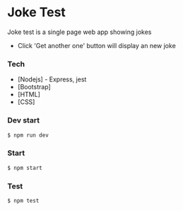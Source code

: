 # Joke Test


Joke test is a single page web app showing jokes

  - Click 'Get another one' button will display an new joke

### Tech

* [Nodejs] - Express, jest
* [Bootstrap]
* [HTML]
* [CSS]

### Dev start

```sh
$ npm run dev
```

### Start
```sh
$ npm start
```
### Test
```sh
$ npm test
```
